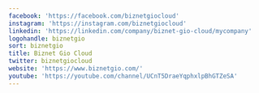 ```yaml
---
facebook: 'https://facebook.com/biznetgiocloud'
instagram: 'https://instagram.com/biznetgiocloud'
linkedin: 'https://linkedin.com/company/biznet-gio-cloud/mycompany'
logohandle: biznetgio
sort: biznetgio
title: Biznet Gio Cloud
twitter: biznetgiocloud
website: 'https://www.biznetgio.com/'
youtube: 'https://youtube.com/channel/UCnT5DraeYqphxlpBhGTZeSA'
---
```

